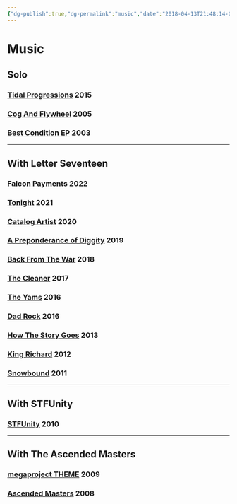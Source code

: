 ```yaml
---
{"dg-publish":true,"dg-permalink":"music","date":"2018-04-13T21:48:14-04:00","lastmod":"2022-07-06T11:27:54-04:00","permalink":"/music/","dgHomeLink":true,"dgPassFrontmatter":true}
---
```


# Music
## Solo
### [Tidal Progressions](https://soundcloud.com/tidal-progressions?utm_source=clipboard&utm_medium=text&utm_campaign=social_sharing) 2015
### [Cog And Flywheel][1] 2005
### [Best Condition EP][2] 2003
--- 
## With Letter Seventeen
### [Falcon Payments](https://letterseventeen.bandcamp.com/album/falcon-payments) 2022
### [Tonight][15] 2021
### [Catalog Artist][14] 2020
### [A Preponderance of Diggity][13] 2019
### [Back From The War][12] 2018
### [The Cleaner][11] 2017
### [The Yams][10] 2016
### [Dad Rock][9] 2016
### [How The Story Goes][8] 2013
### [King Richard][7] 2012
### [Snowbound][6] 2011

---
## With STFUnity
### [STFUnity][3] 2010

---
## With The Ascended Masters
### [megaproject THEME][5] 2009
### [Ascended Masters][4] 2008


 [1]: http://music.grantmuller.com/album/cog-and-flywheel/
 [2]: http://music.grantmuller.com/album/best-condition-ep
 [3]: http://stfunity.bandcamp.com/
 [4]: http://ascendedmasters.bandcamp.com/album/megaproject-theme
 [5]: http://ascendedmasters.bandcamp.com/album/ascended-masters
 [6]: https://letterseventeen.bandcamp.com/album/snowbound
 [7]: https://letterseventeen.bandcamp.com/album/king-richard
 [8]: https://letterseventeen.bandcamp.com/album/how-the-story-goes
 [9]: https://letterseventeen.bandcamp.com/album/dad-rock
 [10]: https://letterseventeen.bandcamp.com/album/the-yams
 [11]: https://letterseventeen.bandcamp.com/album/the-cleaner
 [12]: https://letterseventeen.bandcamp.com/album/back-from-the-war
 [13]: https://letterseventeen.bandcamp.com/album/a-preponderance-of-diggity
 [14]: https://letterseventeen.bandcamp.com/album/catalog-artist
 [15]: https://letterseventeen.bandcamp.com/album/tonight
